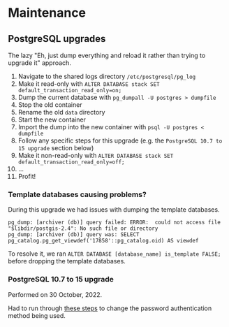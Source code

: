 # Maintenance

## PostgreSQL upgrades

The lazy "Eh, just dump everything and reload it rather than trying to upgrade it" approach.

1. Navigate to the shared logs directory `/etc/postgresql/pg_log`
2. Make it read-only with `ALTER DATABASE stack SET default_transaction_read_only=on;`
3. Dump the current database with `pg_dumpall -U postgres > dumpfile`
4. Stop the old container
5. Rename the old `data` directory
6. Start the new container
7. Import the dump into the new container with `psql -U postgres < dumpfile`
8. Follow any specific steps for this upgrade (e.g. the `PostgreSQL 10.7 to 15 upgrade` section below)
9. Make it non-read-only with `ALTER DATABASE stack SET default_transaction_read_only=off;`
10. ...
11. Profit!

### Template databases causing problems?

During this upgrade we had issues with dumping the template databases.

```
pg_dump: [archiver (db)] query failed: ERROR:  could not access file "$libdir/postgis-2.4": No such file or directory
pg_dump: [archiver (db)] query was: SELECT pg_catalog.pg_get_viewdef('17858'::pg_catalog.oid) AS viewdef
```

To resolve it, we ran `ALTER DATABASE [database_name] is_template FALSE;` before dropping the template databases.

### PostgreSQL 10.7 to 15 upgrade

Performed on 30 October, 2022.

Had to run through [these steps](https://www.crunchydata.com/blog/how-to-upgrade-postgresql-passwords-to-scram) to change the password authentication method being used.
